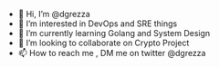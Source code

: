 - 👋 Hi, I’m @dgrezza
- 👀 I’m interested in DevOps and SRE things
- 🌱 I’m currently learning Golang and System Design
- 💞️ I’m looking to collaborate on Crypto Project
- 📫 How to reach me , DM me on twitter @dgrezza

<!---
dgrezza/dgrezza is a ✨ special ✨ repository because its `README.md` (this file) appears on your GitHub profile.
You can click the Preview link to take a look at your changes.
--->
